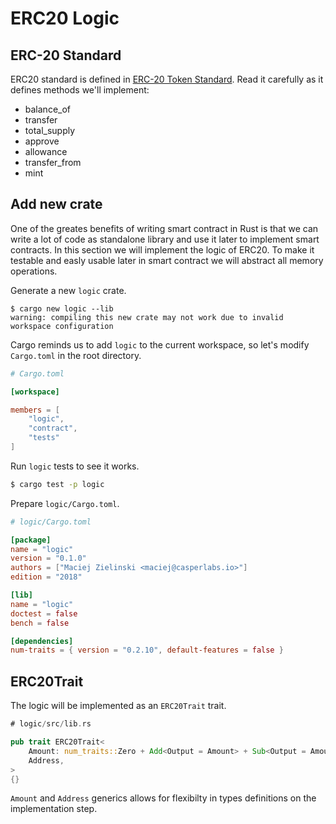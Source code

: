 # ERC20 Logic

## ERC-20 Standard
ERC20 standard is defined in [ERC-20 Token Standard](https://github.com/ethereum/EIPs/blob/master/EIPS/eip-20.md#). Read it carefully as it defines methods we'll implement:
* balance_of
* transfer
* total_supply
* approve
* allowance
* transfer_from
* mint

## Add new crate
One of the greates benefits of writing smart contract in Rust is that we can write a lot of code as standalone library and use it later to implement smart contracts. In this section we will implement the logic of ERC20. To make it testable and easly usable later in smart contract we will abstract all memory operations.

Generate a new `logic` crate.
```
$ cargo new logic --lib
warning: compiling this new crate may not work due to invalid workspace configuration
```
Cargo reminds us to add `logic` to the current workspace, so let's modify `Cargo.toml` in the root directory.
```toml
# Cargo.toml

[workspace]

members = [
    "logic",
    "contract",
    "tests"
]
```
Run `logic` tests to see it works.
```bash
$ cargo test -p logic
```
Prepare `logic/Cargo.toml`.
```toml
# logic/Cargo.toml

[package]
name = "logic"
version = "0.1.0"
authors = ["Maciej Zielinski <maciej@casperlabs.io>"]
edition = "2018"

[lib]
name = "logic"
doctest = false
bench = false

[dependencies]
num-traits = { version = "0.2.10", default-features = false }
```

## ERC20Trait
The logic will be implemented as an `ERC20Trait` trait.
```rust
# logic/src/lib.rs

pub trait ERC20Trait<
    Amount: num_traits::Zero + Add<Output = Amount> + Sub<Output = Amount> + PartialOrd + Copy,
    Address,
>
{}
```
`Amount` and `Address` generics allows for flexibilty in types definitions on the implementation step. 
